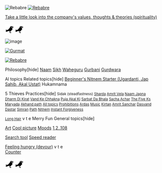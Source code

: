 <img src="https://user-images.githubusercontent.com/5521110/197889853-09c60ee8-53c8-44e1-a18f-ca7671858d96.png" alt="Rebabre" width="50"/>

<a href="https://www.rebabre.com/draculain.punjabi/">
<img src="https://user-images.githubusercontent.com/5521110/194920952-ef488e70-9681-469b-8377-1f3a2ba96799.png" alt="Rebabre" width="50"/>
 </a>

[Take a little look into the company's values, thoughts & theories (spirituality)](https://jujhar.github.io/immortalgurmat/) 

![alt text](https://raw.githubusercontent.com/Silbad/pixa/main/icons/bird.svg)![alt text](https://raw.githubusercontent.com/Silbad/pixa/main/icons/bird.svg)


![image](https://user-images.githubusercontent.com/5521110/194922204-c8992964-a214-4a68-8ba9-f83cfa5dae43.png)

[<img src="https://user-images.githubusercontent.com/5521110/197890409-d6885fc2-bf1d-478c-b8cc-59b35bb5c150.png" alt="Gurmat" width="50"/>](https://www.rebabre.com/immortalgurmat/index.php/Gurmat)

<a href="[https://www.rebabre.com/draculain.punjabi/](https://www.rebabre.com/immortalgurmat/index.php/Amrit_Sanchar)">
<img src="https://user-images.githubusercontent.com/5521110/194922507-3adc7b8e-64f2-4766-b1c2-fddf287fbf11.png" alt="Rebabre" width="50"/>
 </a>

Philosophy[hide]
[Naam](https://www.rebabre.com/immortalgurmat/index.php/Naam)
[Sikh](https://www.rebabre.com/immortalgurmat/index.php/Sikh) [Waheguru](https://www.rebabre.com/immortalgurmat/index.php/Waheguru) [Gurbani](https://www.rebabre.com/immortalgurmat/index.php/Gurbani) [Gurdwara](https://www.rebabre.com/immortalgurmat/index.php/Gurdwara)

Al topics
Related topics[hide]
[Beginner's Nitnem Starter (Ugardanti, Jap Sahib, Akal Ustat)](https://drive.google.com/file/d/1QOg46nPSF75iH3H0ZEorIoXZ1_vanBKf/view)
Hukamnama

5 Thieves
Practices[hide]
<small>
Sidak (steadfastness)
[Sharda](https://www.rebabre.com/immortalgurmat/index.php/Sharda) [Amrit Vela](https://www.rebabre.com/immortalgurmat/index.php/Amrit_Vela) [Naam Japna](https://www.rebabre.com/immortalgurmat/index.php/Simran) [Dharm Di Kirat](https://www.rebabre.com/immortalgurmat/index.php/Dharm_Di_Kirat) [Vand Ke Chhakna](https://www.rebabre.com/immortalgurmat/index.php/Vand_Ke_Chhakna) [Puja Akal Ki](https://www.rebabre.com/immortalgurmat/index.php/Puja_Akal_Ki) [Sarbat Da Bhala](https://www.rebabre.com/immortalgurmat/index.php/Sarbat_Da_Bhala) [Sacha Achar](https://www.rebabre.com/immortalgurmat/index.php/Sacha_Achar) [The Five Ks](https://www.rebabre.com/immortalgurmat/index.php/The_Five_Ks) [Maryada](https://www.rebabre.com/immortalgurmat/index.php/Maryada) [Akhand path](https://www.rebabre.com/immortalgurmat/index.php/Akhand_path) [All topics](https://www.rebabre.com/immortalgurmat/index.php/Index) [Prohibitions](https://www.rebabre.com/immortalgurmat/index.php/Prohibitions_in_Sikhism) [Ardas](https://www.rebabre.com/immortalgurmat/index.php/Ardas) [Music](https://www.rebabre.com/immortalgurmat/index.php/Category:Sikh_music) [Kirtan](https://www.rebabre.com/immortalgurmat/index.php/Kirtan) [Amrit Sanchar](https://www.rebabre.com/immortalgurmat/index.php/Amrit_Sanchar) [Dasvand](https://www.rebabre.com/immortalgurmat/index.php/Dasvand) [Dastar](https://www.rebabre.com/immortalgurmat/index.php/Dastar) [Simran](https://www.rebabre.com/immortalgurmat/index.php/Simran) [Path](https://www.rebabre.com/immortalgurmat/index.php/Path) [Nitnem](https://www.rebabre.com/immortalgurmat/index.php/Nitnem) [Instant Forgiveness](https://www.rebabre.com/app/toxity/index.html)

[Long Hair](https://www.rebabre.com/app/voodoo/index.html)</small>
v
t
e
Merry
Fun
General topics[hide]
 
[Art](http://www.jujharpannu.com/index.php) [Cool picture](http://jujharpannu.com/site/content/wltdo.php)
[Moods](https://www.rebabre.com/app/stars/) [1,2..108](https://www.rebabre.com/images/stars.gif)

[Search tool](https://www.rebabre.com/search.html)
[Speed reader](https://jujhar.github.io/-speeed-readaj/)

[Feeling hungry (devour)](https://www.rebabre.com/100p-nutrition.html)
v
t
e<br />
[Counter](https://jujhar.github.io/simple-persistent-counter/)


![alt text](https://raw.githubusercontent.com/Silbad/pixa/main/icons/bird.svg)![alt text](https://raw.githubusercontent.com/Silbad/pixa/main/icons/bird.svg)


